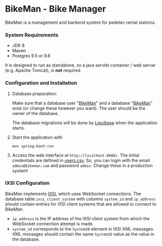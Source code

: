 BikeMan - Bike Manager
==========================

BikeMan is a management and backend system for pedelec rental stations.

### System Requirements

* JDK 8
* Maven
* Postgres 9.5 or 9.6

It is designed to run as standalone, so a java servlet container / web server (e.g. Apache Tomcat), is **not** required.

### Configuration and Installation

1. Database preparation:

    Make sure that a database user "[BikeMan](src/main/resources/config/application-prod.yml#L12)" and a database "[BikeMan](src/main/resources/config/application-prod.yml#L10)" exist (or change these however you want). The user should be the owner of the database.
    
    The database migrations will be done by [Liquibase](https://www.liquibase.org/) when the application starts.
    
    
2. Start the application with

    ```
    mvn spring-boot:run
    ```
    
3. Access the web interface at `http://localhost:8080/`. The initial credentials are defined in [users.csv](src/main/resources/config/liquibase/users.csv). So, you can login with the email `admin@bikeman.com` and password `admin`. Change these in a production system!

### IXSI Configuration

BikeMan implements [IXSI](https://github.com/RWTH-i5-IDSG/ixsi), which uses WebSocket connections. 
The database table `ixsi_client_system` with columns `system_id` and `ip_address` should contain entries for IXSI client systems that are allowed to connect to BikeMan. 
   - `ip_address` is the IP address of the IXSI client system from which the WebSocket connection attempt is made.
   - `system_id` corresponds to the `SystemID` element in IXSI XML messages. XML messages should contain the same `SystemID` value as the value in the database.
   